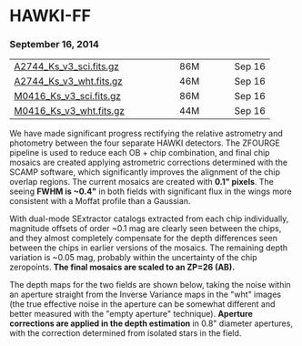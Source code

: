 HAWKI-FF
========

### September 16, 2014

<table>
    <tr> <td width=260px> <a href=http://www.stsci.edu/~brammer/HFF/Stack/v3/A2744_Ks_v3_sci.fits.gz >  A2744_Ks_v3_sci.fits.gz </a> </td> <td width=50px align=right>  86M </td> <td width=100px align=right>  Sep 16 </td></tr>
    <tr> <td width=260px> <a href=http://www.stsci.edu/~brammer/HFF/Stack/v3/A2744_Ks_v3_wht.fits.gz >  A2744_Ks_v3_wht.fits.gz </a> </td> <td width=50px align=right>  46M </td> <td width=100px align=right>  Sep 16 </td></tr>
    <tr> <td width=260px> <a href=http://www.stsci.edu/~brammer/HFF/Stack/v3/M0416_Ks_v3_sci.fits.gz >  M0416_Ks_v3_sci.fits.gz </a> </td> <td width=50px align=right>  86M </td> <td width=100px align=right>  Sep 16 </td></tr>
    <tr> <td width=260px> <a href=http://www.stsci.edu/~brammer/HFF/Stack/v3/M0416_Ks_v3_wht.fits.gz >  M0416_Ks_v3_wht.fits.gz </a> </td> <td width=50px align=right>  44M </td> <td width=100px align=right>  Sep 16 </td></tr>
</table>

We have made significant progress rectifying the relative astrometry and photometry between the four separate HAWKI detectors.  The ZFOURGE pipeline is used to reduce each OB + chip combination, and final chip mosaics are created applying astrometric corrections determined with the SCAMP software, which significantly improves the alignment of the chip overlap regions.  The current mosaics are created with **0.1" pixels**.  The seeing **FWHM is ~0.4"** in both fields with significant flux in the wings more consistent with a Moffat profile than a Gaussian.
    
With dual-mode SExtractor catalogs extracted from each chip individually, magnitude offsets of order ~0.1 mag are clearly seen between the chips, and they almost completely compensate for the depth differences seen between the chips in earlier versions of the mosaics.  The remaining depth variation is ~0.05 mag, probably within the uncertainty of the chip zeropoints.  **The final mosaics are scaled to an ZP=26 (AB).**

The depth maps for the two fields are shown below, taking the noise within an aperture straight from the Inverse Variance maps in the "wht" images (the true effective noise in the aperture can be somewhat different and better measured with the "empty aperture" technique).  **Aperture corrections are applied in the depth estimation** in 0.8" diameter apertures, with the correction determined from isolated stars in the field.



